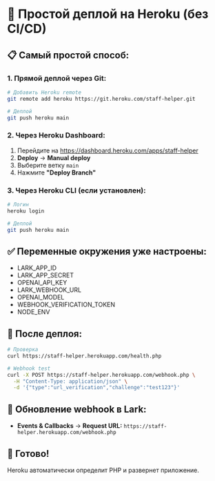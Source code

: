 # 🚀 Простой деплой на Heroku (без CI/CD)

## 📋 **Самый простой способ:**

### **1. Прямой деплой через Git:**
```bash
# Добавить Heroku remote
git remote add heroku https://git.heroku.com/staff-helper.git

# Деплой
git push heroku main
```

### **2. Через Heroku Dashboard:**
1. Перейдите на https://dashboard.heroku.com/apps/staff-helper
2. **Deploy** → **Manual deploy**
3. Выберите ветку `main`
4. Нажмите **"Deploy Branch"**

### **3. Через Heroku CLI (если установлен):**
```bash
# Логин
heroku login

# Деплой
git push heroku main
```

## ✅ **Переменные окружения уже настроены:**
- LARK_APP_ID
- LARK_APP_SECRET  
- OPENAI_API_KEY
- LARK_WEBHOOK_URL
- OPENAI_MODEL
- WEBHOOK_VERIFICATION_TOKEN
- NODE_ENV

## 🧪 **После деплоя:**
```bash
# Проверка
curl https://staff-helper.herokuapp.com/health.php

# Webhook test
curl -X POST https://staff-helper.herokuapp.com/webhook.php \
  -H "Content-Type: application/json" \
  -d '{"type":"url_verification","challenge":"test123"}'
```

## 🔄 **Обновление webhook в Lark:**
- **Events & Callbacks** → **Request URL:** `https://staff-helper.herokuapp.com/webhook.php`

## 🎉 **Готово!**
Heroku автоматически определит PHP и развернет приложение.
